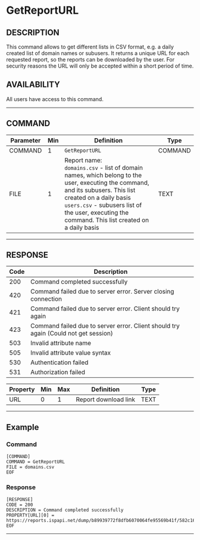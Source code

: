 # GetReportURL

## DESCRIPTION
This command allows to get different lists in CSV format, e.g. a daily created list of domain names or subusers. It returns a unique URL for each requested report, so the reports can be downloaded by the user. For security reasons the URL will only be accepted within a short period of time.

## AVAILABILITY
All users have access to this command.

----
## COMMAND

Parameter | Min | Definition | Type
---- | ---- | ---- | ----
COMMAND | 1 | `GetReportURL` | COMMAND
FILE | 1 | Report name:<br>`domains.csv` - list of domain names, which belong to the user, executing the command, and its subusers. This list created on a daily basis<br>`users.csv` - subusers list of the user, executing the command. This list created on a daily basis | TEXT

----
## RESPONSE

Code | Description
---- | ----
200 | Command completed successfully
420 | Command failed due to server error. Server closing connection
421 | Command failed due to server error. Client should try again
423 | Command failed due to server error. Client should try again (Could not get session)
503 | Invalid attribute name
505 | Invalid attribute value syntax
530 | Authentication failed
531 | Authorization failed

Property | Min | Max | Definition | Type
---- | ---- | ---- | ---- | ----
URL | 0 | 1 | Report download link | TEXT

----
## Example

### Command

```
[COMMAND]
COMMAND = GetReportURL
FILE = domains.csv
EOF
```
### Response

```
[RESPONSE]
CODE = 200
DESCRIPTION = Command completed successfully
PROPERTY[URL][0] = https://reports.ispapi.net/dump/b89939772f8dfb6070064fe95569b41f/582c1656/test/659/domains.csv
EOF
```

----
